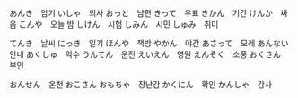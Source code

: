 
あんき　암기
いしゃ　의사
おっと　남편
きって　우표
きかん　기간
けんか　싸움
こんや　오늘 밤
しけん　시험
しみん　시민
しゅみ　취미

てんき　날씨
にっき　일기
ほんや　책방
やかん　야간
あさって　모레
あんない　안내
あくしゅ　악수
うんてん　운전
えいえん　영원
えんそく　소풍
おくさん　부인

おんせん　온천
おこさん
おもちゃ　장난감
かくにん　확인
かんしゃ　감사